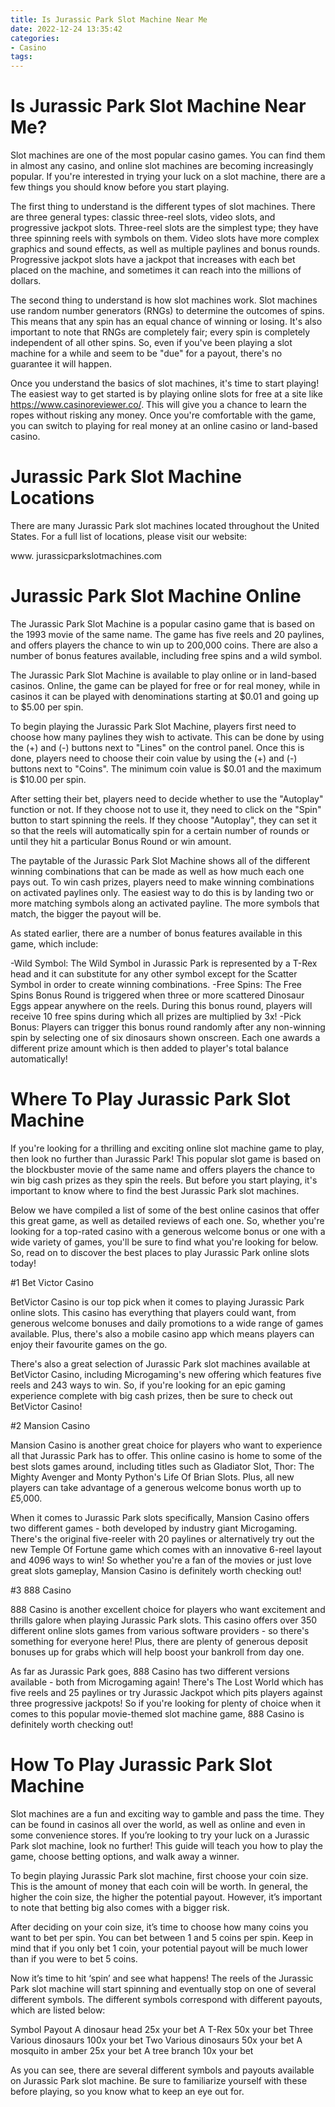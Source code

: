 ```yaml
---
title: Is Jurassic Park Slot Machine Near Me 
date: 2022-12-24 13:35:42
categories:
- Casino
tags:
---
```



#  Is Jurassic Park Slot Machine Near Me? 

Slot machines are one of the most popular casino games. You can find them in almost any casino, and online slot machines are becoming increasingly popular. If you're interested in trying your luck on a slot machine, there are a few things you should know before you start playing.

The first thing to understand is the different types of slot machines. There are three general types: classic three-reel slots, video slots, and progressive jackpot slots. Three-reel slots are the simplest type; they have three spinning reels with symbols on them. Video slots have more complex graphics and sound effects, as well as multiple paylines and bonus rounds. Progressive jackpot slots have a jackpot that increases with each bet placed on the machine, and sometimes it can reach into the millions of dollars.

The second thing to understand is how slot machines work. Slot machines use random number generators (RNGs) to determine the outcomes of spins. This means that any spin has an equal chance of winning or losing. It's also important to note that RNGs are completely fair; every spin is completely independent of all other spins. So, even if you've been playing a slot machine for a while and seem to be "due" for a payout, there's no guarantee it will happen.

Once you understand the basics of slot machines, it's time to start playing! The easiest way to get started is by playing online slots for free at a site like https://www.casinoreviewer.co/. This will give you a chance to learn the ropes without risking any money. Once you're comfortable with the game, you can switch to playing for real money at an online casino or land-based casino.

#  Jurassic Park Slot Machine Locations 

There are many Jurassic Park slot machines located throughout the United States. For a full list of locations, please visit our website: 

www. jurassicparkslotmachines.com

#  Jurassic Park Slot Machine Online 

The Jurassic Park Slot Machine is a popular casino game that is based on the 1993 movie of the same name. The game has five reels and 20 paylines, and offers players the chance to win up to 200,000 coins. There are also a number of bonus features available, including free spins and a wild symbol.

The Jurassic Park Slot Machine is available to play online or in land-based casinos. Online, the game can be played for free or for real money, while in casinos it can be played with denominations starting at $0.01 and going up to $5.00 per spin.

To begin playing the Jurassic Park Slot Machine, players first need to choose how many paylines they wish to activate. This can be done by using the (+) and (-) buttons next to "Lines" on the control panel. Once this is done, players need to choose their coin value by using the (+) and (-) buttons next to "Coins". The minimum coin value is $0.01 and the maximum is $10.00 per spin.

After setting their bet, players need to decide whether to use the "Autoplay" function or not. If they choose not to use it, they need to click on the "Spin" button to start spinning the reels. If they choose "Autoplay", they can set it so that the reels will automatically spin for a certain number of rounds or until they hit a particular Bonus Round or win amount.

The paytable of the Jurassic Park Slot Machine shows all of the different winning combinations that can be made as well as how much each one pays out. To win cash prizes, players need to make winning combinations on activated paylines only. The easiest way to do this is by landing two or more matching symbols along an activated payline. The more symbols that match, the bigger the payout will be.

As stated earlier, there are a number of bonus features available in this game, which include: 

-Wild Symbol: The Wild Symbol in Jurassic Park is represented by a T-Rex head and it can substitute for any other symbol except for the Scatter Symbol in order to create winning combinations. 
-Free Spins: The Free Spins Bonus Round is triggered when three or more scattered Dinosaur Eggs appear anywhere on the reels. During this bonus round, players will receive 10 free spins during which all prizes are multiplied by 3x! 
-Pick Bonus: Players can trigger this bonus round randomly after any non-winning spin by selecting one of six dinosaurs shown onscreen. Each one awards a different prize amount which is then added to player's total balance automatically!

#  Where To Play Jurassic Park Slot Machine 

If you're looking for a thrilling and exciting online slot machine game to play, then look no further than Jurassic Park! This popular slot game is based on the blockbuster movie of the same name and offers players the chance to win big cash prizes as they spin the reels. But before you start playing, it's important to know where to find the best Jurassic Park slot machines.

Below we have compiled a list of some of the best online casinos that offer this great game, as well as detailed reviews of each one. So, whether you're looking for a top-rated casino with a generous welcome bonus or one with a wide variety of games, you'll be sure to find what you're looking for below. So, read on to discover the best places to play Jurassic Park online slots today!

#1 Bet Victor Casino 

BetVictor Casino is our top pick when it comes to playing Jurassic Park online slots. This casino has everything that players could want, from generous welcome bonuses and daily promotions to a wide range of games available. Plus, there's also a mobile casino app which means players can enjoy their favourite games on the go.

There's also a great selection of Jurassic Park slot machines available at BetVictor Casino, including Microgaming's new offering which features five reels and 243 ways to win. So, if you're looking for an epic gaming experience complete with big cash prizes, then be sure to check out BetVictor Casino! 

#2 Mansion Casino 

Mansion Casino is another great choice for players who want to experience all that Jurassic Park has to offer. This online casino is home to some of the best slots games around, including titles such as Gladiator Slot, Thor: The Mighty Avenger and Monty Python's Life Of Brian Slots. Plus, all new players can take advantage of a generous welcome bonus worth up to £5,000.


When it comes to Jurassic Park slots specifically, Mansion Casino offers two different games - both developed by industry giant Microgaming. There's the original five-reeler with 20 paylines or alternatively try out the new Temple Of Fortune game which comes with an innovative 6-reel layout and 4096 ways to win! So whether you're a fan of the movies or just love great slots gameplay, Mansion Casino is definitely worth checking out!  

#3 888 Casino 

888 Casino is another excellent choice for players who want excitement and thrills galore when playing Jurassic Park slots. This casino offers over 350 different online slots games from various software providers - so there's something for everyone here! Plus, there are plenty of generous deposit bonuses up for grabs which will help boost your bankroll from day one.

As far as Jurassic Park goes, 888 Casino has two different versions available - both from Microgaming again! There's The Lost World which has five reels and 25 paylines or try Jurassic Jackpot which pits players against three progressive jackpots! So if you're looking for plenty of choice when it comes to this popular movie-themed slot machine game, 888 Casino is definitely worth checking out!

#  How To Play Jurassic Park Slot Machine

Slot machines are a fun and exciting way to gamble and pass the time. They can be found in casinos all over the world, as well as online and even in some convenience stores. If you’re looking to try your luck on a Jurassic Park slot machine, look no further! This guide will teach you how to play the game, choose betting options, and walk away a winner.

To begin playing Jurassic Park slot machine, first choose your coin size. This is the amount of money that each coin will be worth. In general, the higher the coin size, the higher the potential payout. However, it’s important to note that betting big also comes with a bigger risk.

After deciding on your coin size, it’s time to choose how many coins you want to bet per spin. You can bet between 1 and 5 coins per spin. Keep in mind that if you only bet 1 coin, your potential payout will be much lower than if you were to bet 5 coins.

Now it’s time to hit ‘spin’ and see what happens! The reels of the Jurassic Park slot machine will start spinning and eventually stop on one of several different symbols. The different symbols correspond with different payouts, which are listed below:

Symbol Payout A dinosaur head 25x your bet A T-Rex 50x your bet Three Various dinosaurs 100x your bet Two Various dinosaurs 50x your bet A mosquito in amber 25x your bet A tree branch 10x your bet

As you can see, there are several different symbols and payouts available on Jurassic Park slot machine. Be sure to familiarize yourself with these before playing, so you know what to keep an eye out for.